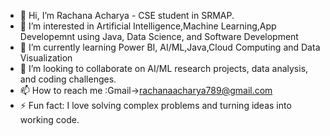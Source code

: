 - 👋 Hi, I’m Rachana Acharya - CSE student in SRMAP.
- 👀 I’m interested in Artificial Intelligence,Machine Learning,App Developemnt using Java, Data Science, and Software Development
- 🌱 I’m currently learning Power BI, AI/ML,Java,Cloud Computing and Data Visualization
- 💞️ I’m looking to collaborate on AI/ML research projects, data analysis, and coding challenges.
- 📫 How to reach me :Gmail->rachanaacharya789@gmail.com
- ⚡ Fun fact: I love solving complex problems and turning ideas into working code.

<!---
Rachana-07/Rachana-07 is a ✨ special ✨ repository because its `README.md` (this file) appears on your GitHub profile.
You can click the Preview link to take a look at your changes.
--->

